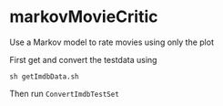 # markovMovieCritic
Use a Markov model to rate movies using only the plot

First get and convert the testdata using 

`sh getImdbData.sh`

Then run `ConvertImdbTestSet`

